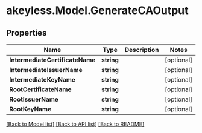 # akeyless.Model.GenerateCAOutput

## Properties

Name | Type | Description | Notes
------------ | ------------- | ------------- | -------------
**IntermediateCertificateName** | **string** |  | [optional] 
**IntermediateIssuerName** | **string** |  | [optional] 
**IntermediateKeyName** | **string** |  | [optional] 
**RootCertificateName** | **string** |  | [optional] 
**RootIssuerName** | **string** |  | [optional] 
**RootKeyName** | **string** |  | [optional] 

[[Back to Model list]](../README.md#documentation-for-models) [[Back to API list]](../README.md#documentation-for-api-endpoints) [[Back to README]](../README.md)

